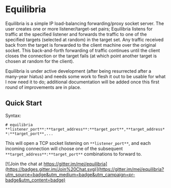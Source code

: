 # Equilibria

Equilibria is a simple IP load-balancing forwarding/proxy socket
server.  The user creates one or more listener/target-set pairs;
Equilibria listens for traffic at the specified listener and forwards
the traffic to one of the specified targets (selected at random) in
the target set.  Any traffic received back from the target is
forwarded to the client machine over the original socket.  This
back-and-forth forwarding of traffic continues until the client closes
the connection or the target fails (at which point another target is
chosen at random for the client).

Equilibria is under active development (after being resurrected after
a many-year hiatus) and needs some work to flesh it out to be usable
for what I now need it to do; additional documentation will be added
once this first round of improvements are in place.

## Quick Start

Syntax:

`# equilibria **listener_port**:**target_address**:**target_port**,**target_address**:**target_port**,...`

This will open a TCP socket listening on `**listener_port**`, and each
incoming connection will choose one of the subsequent
`**target_address**:**target_port**` combinations to forward to.


[![Join the chat at https://gitter.im/mej/equilibria](https://badges.gitter.im/Join%20Chat.svg)](https://gitter.im/mej/equilibria?utm_source=badge&utm_medium=badge&utm_campaign=pr-badge&utm_content=badge)
